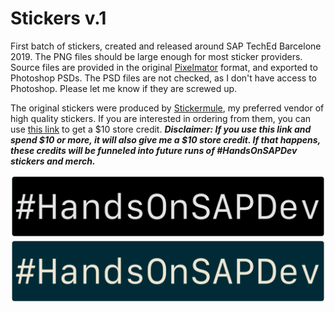 # Stickers v.1

First batch of stickers, created and released around SAP TechEd Barcelone 2019. The PNG files should be large enough for most sticker providers. Source files are provided in the original [Pixelmator](https://www.pixelmator.com/pro/) format, and exported to Photoshop PSDs. The PSD files are not checked, as I don't have access to Photoshop. Please let me know if they are screwed up.

The original stickers were produced by [Stickermule](https://www.stickermule.com), my preferred vendor of high quality stickers. If you are interested in ordering from them, you can use [this link](https://www.stickermule.com/unlock?ref_id=3036001701&utm_medium=link&utm_source=invite) to get a $10 store credit. __*Disclaimer: If you use this link and spend $10 or more, it will also give me a $10 store credit. If that happens, these credits will be funneled into future runs of #HandsOnSAPDev stickers and merch.*__

![Hands-on SAP Dev default sticker](handsonsapdev_htag_default.png)
![Hands-on SAP Dev Solarized Dark sticker](handsonsapdev_htag_solarized_dark.png)